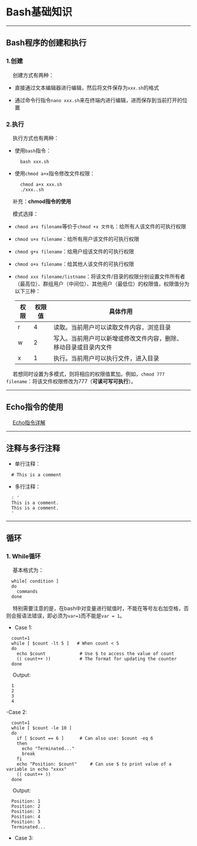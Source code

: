 # Bash基础知识

------

## Bash程序的创建和执行

### 1.创建

&emsp; 创建方式有两种：

- 直接通过文本编辑器进行编辑，然后将文件保存为`xxx.sh`的格式

- 通过命令行指令`nano xxx.sh`来在终端内进行编辑，进而保存到当前打开的位置

### 2.执行

&emsp; 执行方式也有两种：

- 使用`bash`指令：

  ```
    bash xxx.sh
  ```

- 使用`chmod a+x`指令修改文件权限：
  
  ```
    chmod a+x xxx.sh
    ./xxx..sh
  ```
&emsp; 补充：**chmod指令的使用**

&emsp; 模式选择：

  - `chmod a+x filename`等价于`chmod +x 文件名`：给所有人该文件的可执行权限
  
  - `chmod u+x filename`：给所有用户该文件的可执行权限
  
  - `chmod g+x filename`：给用户组该文件的可执行权限
  
  - `chmod o+x filename`：给其他人该文件的可执行权限
  
  - `chmod xxx filename/listname`：将该文件/目录的权限分别设置文件所有者（最高位）、群组用户（中间位）、其他用户（最低位）的权限值，权限值分为以下三种：
  
     权限 | 权限值 | 具体作用 |
    | ---- | ---- |   ----   |
    |   r  |  4   |  读取。当前用户可以读取文件内容，浏览目录 |
    |   w  |  2   |  写入。当前用户可以新增或修改文件内容，删除、移动目录或目录内文件 |
    |   x  |  1   |  执行。当前用户可以执行文件，进入目录   

&emsp; 若想同时设置为多模式，则将相应的权限值累加。例如，`chmod 777 filename`：将该文件权限修改为777（**可读可写可执行**）。

  
--------------

## Echo指令的使用
&emsp; [Echo指令详解](http://www.zsythink.net/archives/96/)

--------------

## 注释与多行注释
  - 单行注释：
  ```
    # This is a comment
  ```
  
  - 多行注释：
  ```
    : '
    This is a comment.
    This is a comment.
    '
  ```
 
 ------------
 
 ## 循环

### 1. While循环
&emsp; 基本格式为：
  ```
    while[ condition ]
    do
      commands
    done
  ```
&emsp; 特别需要注意的是，在bash中对变量进行赋值时，不能在等号左右加空格，否则会报语法错误，即必须为`var=1`而不能是`var = 1`。

  - Case 1:
  ```
    count=1
    while [ $count -lt 5 ]   # When count < 5
    do
      echo $count             # Use $ to access the value of count
      (( count++ ))           # The format for updating the counter
    done
  ```
  &emsp; Output:
  ```
    1
    2
    3
    4
  ```
  
  -Case 2:
  ```
    count=1
    while [ $count -le 10 ]
    do
      if [ $count == 6 ]      # Can also use: $count -eq 6
      then
        echo "Terminated..."
        break
      fi
      echo "Position: $count"     # Can use $ to print value of a variable in echo "xxxx"
      (( count++ ))
    done
  ```
  &emsp; Output:
  ```
    Position: 1
    Position: 2
    Position: 3
    Position: 4
    Position: 5
    Terminated...
  ```
  
  - Case 3:
  




